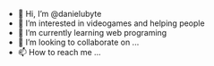 - 👋 Hi, I’m @danielubyte
- 👀 I’m interested in videogames and helping people
- 🌱 I’m currently learning web programing
- 💞️ I’m looking to collaborate on ...
- 📫 How to reach me ...

<!---
danielubyte/danielubyte is a ✨ special ✨ repository because its `README.md` (this file) appears on your GitHub profile.
You can click the Preview link to take a look at your changes.
--->
